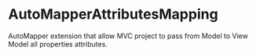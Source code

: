 # AutoMapperAttributesMapping
AutoMapper extension that allow MVC project to pass from Model to View Model all properties attributes.

